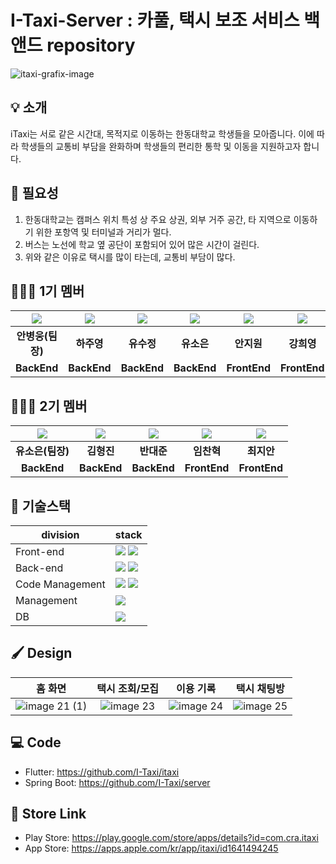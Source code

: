 # I-Taxi-Server : 카풀, 택시 보조 서비스 백앤드 repository

![itaxi-grafix-image](https://github.com/I-Taxi/itaxi-server/assets/68419318/b301eea5-397f-4d46-b707-030edd5ce2a4)

## :bulb: 소개
iTaxi는 서로 같은 시간대, 목적지로 이동하는 한동대학교 학생들을 모아줍니다. 이에 따라 학생들의 교통비 부담을 완화하며 학생들의 편리한 통학 및 이동을 지원하고자 합니다.  
  
  
## :memo: 필요성
1. 한동대학교는 캠퍼스 위치 특성 상 주요 상권, 외부 거주 공간, 타 지역으로 이동하기 위한 포항역 및 터미널과 거리가 멀다.  
2. 버스는 노선에 학교 옆 공단이 포함되어 있어 많은 시간이 걸린다.  
3. 위와 같은 이유로 택시를 많이 타는데, 교통비 부담이 많다.  
  
## 🧑‍🤝‍🧑 1기 멤버
| ![](https://github.com/gomster96.png) | ![](https://github.com/Juyoungit.png) | ![](https://github.com/crystalYoo99.png) | ![](https://github.com//YuSoeun.png) | ![](https://github.com/AnJW-HGU.png) | ![](https://github.com/kang-heeyoung.png) | 
| :--------------------------------------: | :-----------------------------------: | :------------------------------------: | :------------------------------------: | :------------------------------------: | :------------------------------------: |
|             **안병웅(팀장)**              |            **하주영**            |            **유수정**             |             **유소은**             |             **안지원**             |             **강희영**             |
|             **BackEnd**              |            **BackEnd**            |            **BackEnd**             |             **BackEnd**             |             **FrontEnd**             |             **FrontEnd**             |.  

## 🧑‍🤝‍🧑 2기 멤버
| ![](https://github.com//YuSoeun.png) | ![](https://github.com/hhjj0506.png) | ![](https://github.com/daejun4582.png) | ![](https://github.com//chanhk-im.png) | ![](https://github.com/2021jian.png) |
| :--------------------------------------: | :-----------------------------------: | :------------------------------------: | :------------------------------------: | :------------------------------------: |
|             **유소은(팀장)**              |            **김형진**            |            **반대준**             |             **임찬혁**             |             **최지안**             |
|             **BackEnd**              |            **BackEnd**            |            **BackEnd**             |             **FrontEnd**             |             **FrontEnd**             |.  

  
## 🔧 기술스택

| division        | stack                                                                                                                                                                                                                                                                                                       |
| --------------- | ----------------------------------------------------------------------------------------------------------------------------------------------------------------------------------------------------------------------------------------------------------------------------------------------------------- |
| Front-end       | <img src="https://img.shields.io/badge/Flutter-%2302569B.svg?style=for-the-badge&logo=Flutter&logoColor=white">  <img src="https://img.shields.io/badge/firebase-%23039BE5.svg?style=for-the-badge&logo=firebase">
| Back-end        |  <img src="https://img.shields.io/badge/springboot-6DB33F?style=for-the-badge&logo=springboot&logoColor=black"> <img src="https://img.shields.io/badge/jpa-6DB33F?style=for-the-badge&logo=springboot&logoColor=black">|
| Code Management | <img src="https://img.shields.io/badge/git-F05032?style=for-the-badge&logo=git&logoColor=black"> <img src="https://img.shields.io/badge/github-181717?style=for-the-badge&logo=github&logoColor=black"> |
| Management      | <img src="https://img.shields.io/badge/docker-%230db7ed.svg?style=for-the-badge&logo=docker&logoColor=white">                                 |
| DB              | <img src="https://img.shields.io/badge/mysql-4479A1?style=for-the-badge&logo=mysql&logoColor=black"> |
  
## 🖌️ Design
|             **홈 화면**              |            **택시 조회/모집**            |            **이용 기록**             |             **택시 채팅방**             |
| :-----------------------------------: | :-----------------------------------: | :-----------------------------------: | :-----------------------------------: |
|  ![image 21 (1)](https://github.com/I-Taxi/itaxi-server/assets/68419318/6403b543-efd4-46b5-ace7-d5c4eabe4e7c) | ![image 23](https://github.com/I-Taxi/itaxi-server/assets/68419318/8c958f92-2622-4c6e-8808-8e3cc655ac63) | ![image 24](https://github.com/I-Taxi/itaxi-server/assets/68419318/b5786bd5-8f4b-4f41-9d0d-82e344993313) | ![image 25](https://github.com/I-Taxi/itaxi-server/assets/68419318/d1a9359d-7cda-40ad-b79c-c5950d578beb) |.  
  
  
## 💻 Code
- Flutter: https://github.com/I-Taxi/itaxi  
- Spring Boot: https://github.com/I-Taxi/server  
  
  
## 🏪 Store Link
- Play Store: https://play.google.com/store/apps/details?id=com.cra.itaxi  
- App Store: https://apps.apple.com/kr/app/itaxi/id1641494245  
  
